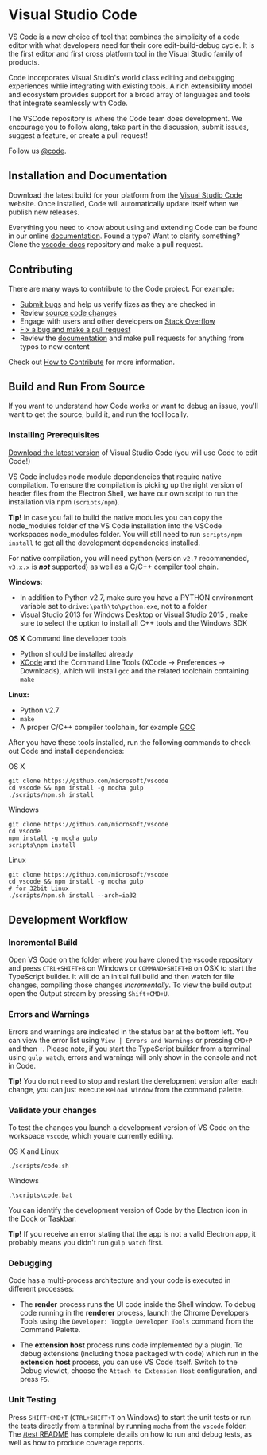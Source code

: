 # Visual Studio Code

VS Code is a new choice of tool that combines the simplicity of a
code editor with what developers need for their core
edit-build-debug cycle. It is the first editor and first cross platform
tool in the Visual Studio family of products.

Code incorporates Visual Studio's world class editing and debugging experiences
whlie integrating with existing tools. A rich extensibility model and
ecosystem provides support for a broad array of languages and tools that
integrate seamlessly with Code.

The VSCode repository is where the Code team does development. We
encourage you to follow along, take part in the discussion, submit
issues, suggest a feature, or create a pull request!

Follow us [@code](https://twitter.com/code).

## Installation and Documentation
Download the latest build for your platform from the
[Visual Studio Code](http://code.visualstudio.com) website. Once
installed, Code will automatically update itself when we publish
new releases.

Everything you need to know about using and extending Code can be
found in our online [documentation](http://code.visualstudio.com/docs).
Found a typo? Want to clarify something? Clone the
[vscode-docs](https://github.com/microsoft/vscode-docs) repository
and make a pull request.

## Contributing

There are many ways to contribute to the Code project. For example:

* [Submit bugs](https://github.com/microsoft/vscode/issues) and help
us verify fixes as they are checked in
* Review [source code changes](https://github.com/microsoft/vscode/pulls)
* Engage with users and other developers on [Stack Overflow](http://go.microsoft.com/fwlink/?LinkID=536384)
* [Fix a bug and make a pull request](https://github.com/Microsoft/vscode/wiki/How-to-Contribute)
* Review the [documentation](https://github.com/microsoft/vscode-docs)
and make pull requests for anything from typos to new content

Check out [How to Contribute](https://github.com/Microsoft/vscode/wiki) for more information.

## Build and Run From Source

If you want to understand how Code works or want to debug an issue, you'll want to get the source,
build it, and run the tool locally.

### Installing Prerequisites

[Download the latest version](https://code.visualstudio.com/Download) of Visual Studio Code (you will use Code to edit Code!)

VS Code includes node module dependencies that require native compilation. To ensure the compilation is picking up the right version of
header files from the Electron Shell, we have our own script to run the installation via npm (`scripts/npm`).

**Tip!** In case you fail to build the native modules you can copy the node_modules folder of the VS Code installation
into the VSCode workspaces node_modules folder. You will still need to run `scripts/npm install` to get all the development dependencies installed.

For native compilation, you will need python (version `v2.7` recommended, `v3.x.x` is __*not*__ supported) as well as a C/C++ compiler tool chain.

**Windows:**
* In addition to Python v2.7, make sure you have a PYTHON environment variable set to `drive:\path\to\python.exe`, not to a folder
* Visual Studio 2013 for Windows Desktop or [Visual Studio 2015](https://www.visualstudio.com/en-us/products/visual-studio-community-vs.aspx)
, make sure to select the option to install all C++ tools and the Windows SDK

**OS X** Command line developer tools
* Python should be installed already
* [XCode](https://developer.apple.com/xcode/downloads/) and the Command Line Tools (XCode -> Preferences -> Downloads), which will
install `gcc` and the related toolchain containing `make`

**Linux:**
* Python v2.7
* `make`
* A proper C/C++ compiler toolchain, for example [GCC](https://gcc.gnu.org)

After you have these tools installed, run the following commands to check out Code and install dependencies:

OS X

	git clone https://github.com/microsoft/vscode
	cd vscode && npm install -g mocha gulp
	./scripts/npm.sh install

Windows

	git clone https://github.com/microsoft/vscode
	cd vscode
	npm install -g mocha gulp
	scripts\npm install

Linux

	git clone https://github.com/microsoft/vscode
	cd vscode && npm install -g mocha gulp
	# for 32bit Linux
	./scripts/npm.sh install --arch=ia32

## Development Workflow

### Incremental Build
Open VS Code on the folder where you have cloned the vscode repository and press
`CTRL+SHIFT+B` on Windows or `COMMAND+SHIFT+B` on OSX to start the TypeScript
builder. It will do an initial full build and then watch for file changes, compiling
those changes *incrementally*. To view the build output open the Output stream by pressing `Shift+CMD+U`.

### Errors and Warnings
Errors and warnings are indicated in the status bar at the bottom left. You can
view the error list using `View | Errors and Warnings` or pressing `CMD+P` and then `!`.
Please note, if you start the TypeScript builder from a terminal using `gulp watch`, errors
and warnings will only show in the console and not in Code.

**Tip!** You do not need to stop and restart the development version after each change,
you can just execute `Reload Window` from the command palette.

### Validate your changes
To test the changes you launch a development version of VS Code on the workspace
`vscode`, which youare currently editing.

OS X and Linux

	./scripts/code.sh

Windows

	.\scripts\code.bat

You can identify the development version of Code by the Electron icon in the Dock or Taskbar.

**Tip!** If you receive an error stating that the app is not a valid Electron app, it probably
means you didn't run `gulp watch` first.

### Debugging
Code has a multi-process architecture and your code is executed in different processes:
* The **render** process runs the UI code inside the Shell window. To debug code running in the **renderer** process, launch the Chrome Developers Tools
using the `Developer: Toggle Developer Tools` command from the Command Palette.

* The **extension host** process runs code implemented by a plugin. To debug extensions (including those packaged with code) which run in the **extension host**
process, you can use VS Code itself. Switch to the Debug viewlet, choose the
`Attach to Extension Host` configuration, and press `F5`.

### Unit Testing
Press `SHIFT+CMD+T` (`CTRL+SHIFT+T` on Windows) to start the unit tests or run the tests directly
from a terminal by running `mocha` from the `vscode` folder. The [/test README](test/README.md) has complete details on
how to run and debug tests, as well as how to produce coverage reports.

